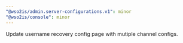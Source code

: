 ```yaml
---
"@wso2is/admin.server-configurations.v1": minor
"@wso2is/console": minor
---
```


Update username recovery config page with mutiple channel configs.
